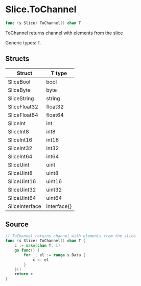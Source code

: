 # Slice.ToChannel

```go
func (s Slice) ToChannel() chan T
```

ToChannel returns channel with elements from the slice

Generic types: T.

## Structs

| Struct | T type |
| ------ | ------ |
| SliceBool | bool |
| SliceByte | byte |
| SliceString | string |
| SliceFloat32 | float32 |
| SliceFloat64 | float64 |
| SliceInt | int |
| SliceInt8 | int8 |
| SliceInt16 | int16 |
| SliceInt32 | int32 |
| SliceInt64 | int64 |
| SliceUint | uint |
| SliceUint8 | uint8 |
| SliceUint16 | uint16 |
| SliceUint32 | uint32 |
| SliceUint64 | uint64 |
| SliceInterface | interface{} |

## Source

```go
// ToChannel returns channel with elements from the slice
func (s Slice) ToChannel() chan T {
	c := make(chan T, 1)
	go func() {
		for _, el := range s.Data {
			c <- el
		}
	}()
	return c
}
```

